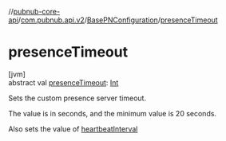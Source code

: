 //[pubnub-core-api](../../../index.md)/[com.pubnub.api.v2](../index.md)/[BasePNConfiguration](index.md)/[presenceTimeout](presence-timeout.md)

# presenceTimeout

[jvm]\
abstract val [presenceTimeout](presence-timeout.md): [Int](https://kotlinlang.org/api/latest/jvm/stdlib/kotlin/-int/index.html)

Sets the custom presence server timeout.

The value is in seconds, and the minimum value is 20 seconds.

Also sets the value of [heartbeatInterval](heartbeat-interval.md)
